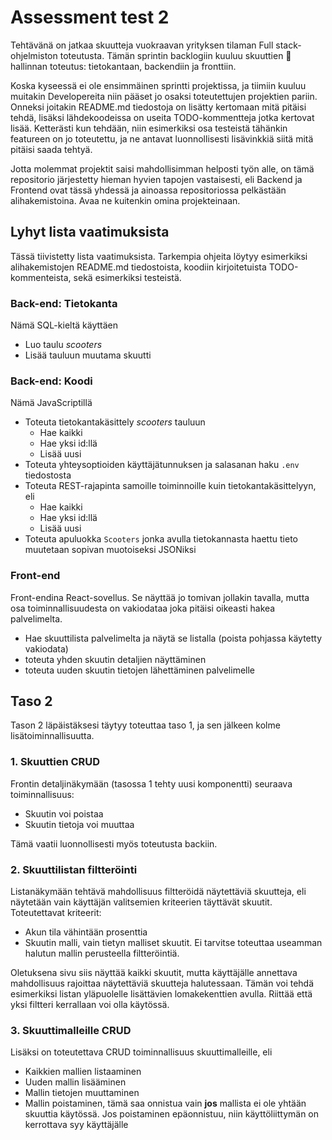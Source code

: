 # Assessment test 2

Tehtävänä on jatkaa skuutteja vuokraavan yrityksen tilaman Full stack-ohjelmiston toteutusta. Tämän sprintin backlogiin kuuluu skuuttien :kick_scooter: hallinnan toteutus: tietokantaan, backendiin ja fronttiin.

Koska kyseessä ei ole ensimmäinen sprintti projektissa, ja tiimiin kuuluu muitakin Developereita niin pääset jo osaksi toteutettujen projektien pariin. Onneksi joitakin README.md tiedostoja on lisätty kertomaan mitä pitäisi tehdä, lisäksi lähdekoodeissa on useita TODO-kommentteja jotka kertovat lisää. Ketterästi kun tehdään, niin esimerkiksi osa testeistä tähänkin featureen on jo toteutettu, ja ne antavat luonnollisesti lisävinkkiä siitä mitä pitäisi saada tehtyä.

Jotta molemmat projektit saisi mahdollisimman helposti työn alle, on tämä repositorio järjestetty hieman hyvien tapojen vastaisesti, eli Backend ja Frontend ovat tässä yhdessä ja ainoassa repositoriossa pelkästään alihakemistoina. Avaa ne kuitenkin omina projekteinaan.

## Lyhyt lista vaatimuksista

Tässä tiivistetty lista vaatimuksista. Tarkempia ohjeita löytyy esimerkiksi alihakemistojen README.md tiedostoista, koodiin kirjoitetuista TODO-kommenteista, sekä esimerkiksi testeistä.

### Back-end: Tietokanta

Nämä SQL-kieltä käyttäen
- Luo taulu *scooters*
- Lisää tauluun muutama skuutti

### Back-end: Koodi
Nämä JavaScriptillä
- Toteuta tietokantakäsittely *scooters* tauluun
    * Hae kaikki
    * Hae yksi id:llä
    * Lisää uusi
- Toteuta yhteysoptioiden käyttäjätunnuksen ja salasanan haku `.env` tiedostosta
- Toteuta REST-rajapinta samoille toiminnoille kuin tietokantakäsittelyyn, eli 
    * Hae kaikki
    * Hae yksi id:llä
    * Lisää uusi
- Toteuta apuluokka `Scooters` jonka avulla tietokannasta haettu tieto muutetaan sopivan muotoiseksi JSONiksi

### Front-end

Front-endina React-sovellus. Se näyttää jo tomivan jollakin tavalla, mutta osa toiminnallisuudesta on vakiodataa joka pitäisi oikeasti hakea palvelimelta.

- Hae skuuttilista palvelimelta ja näytä se listalla (poista pohjassa käytetty vakiodata)
- toteuta yhden skuutin detaljien näyttäminen
- toteuta uuden skuutin tietojen lähettäminen palvelimelle

## Taso 2

Tason 2 läpäistäksesi täytyy toteuttaa taso 1, ja sen jälkeen
kolme lisätoiminnallisuutta.

### 1. Skuuttien CRUD

Frontin detaljinäkymään (tasossa 1 tehty uusi komponentti) seuraava toiminnallisuus:

- Skuutin voi poistaa
- Skuutin tietoja voi muuttaa

Tämä vaatii luonnollisesti myös toteutusta backiin.

### 2. Skuuttilistan filtteröinti

Listanäkymään tehtävä mahdollisuus filtteröidä näytettäviä skuutteja, eli näytetään vain käyttäjän valitsemien kriteerien täyttävät skuutit. Toteutettavat kriteerit:
- Akun tila vähintään prosenttia
- Skuutin malli, vain tietyn malliset skuutit. Ei tarvitse toteuttaa useamman halutun mallin perusteella filtteröintiä.

Oletuksena sivu siis näyttää kaikki skuutit, mutta käyttäjälle annettava mahdollisuus rajoittaa näytettäviä skuutteja halutessaan. Tämän voi tehdä esimerkiksi listan yläpuolelle lisättävien lomakekenttien avulla. Riittää että yksi filtteri kerrallaan voi olla käytössä.

### 3. Skuuttimalleille CRUD

Lisäksi on toteutettava CRUD toiminnallisuus skuuttimalleille, eli
- Kaikkien mallien listaaminen
- Uuden mallin lisääminen
- Mallin tietojen muuttaminen
- Mallin poistaminen, tämä saa onnistua vain **jos** mallista
ei ole yhtään skuuttia käytössä. Jos poistaminen epäonnistuu, niin käyttöliittymän on kerrottava syy käyttäjälle

